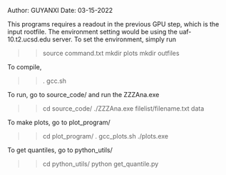 Author: GUYANXI
Date: 03-15-2022

This programs requires a readout in the previous GPU step, which is the input rootfile. The environment setting would be using the uaf-10.t2.ucsd.edu server. To set the environment, simply run 

>> source command.txt
>> mkdir plots
>> mkdir outfiles

To compile, 

>> . gcc.sh

To run, go to source_code/ and run the ZZZAna.exe

>> cd source_code/
>> ./ZZZAna.exe filelist/filename.txt data

To make plots, go to plot_program/

>> cd plot_program/
>> . gcc_plots.sh
>> ./plots.exe

To get quantiles, go to python_utils/
>> cd python_utils/
>> python get_quantile.py